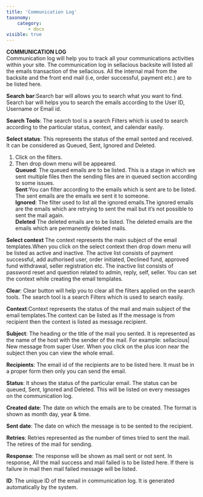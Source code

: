 ```yaml
---
title: 'Communication Log'
taxonomy:
    category:
        - docs
visible: true
---
```


**COMMUNICATION LOG**
<br>Communication log will help you to track all your communications activities within your site. The communication log in sellacious backsite will listed all the emails transaction of the sellacious. All the internal mail from the backsite and the front end mail (i.e, order successful, payment etc.)  are to be listed here.

**Search bar**:Search bar will allows you to search what you want to find. Search bar will helps you to search the emails according to the User ID, Username or Email id.

**Search Tools**:  The search tool is a search Filters which is used to search according to the particular status, context, and calendar easily.

**Select status**: This represents the status of the email sented and received. It can be considered as Queued, Sent, Ignored and Deleted.
1. Click on the filters.
2. Then drop down menu will be appeared.
<br>**Queued**: The queued emails are to be listed. This is a stage in which we sent multiple files then the sending files are in queued section according to some issues.
<br>**Sent**:You can filter according to the emails which is sent are to be listed. The sent emails are the emails we sent it to someone.
<br>**Ignored**: The filter used to list all the ignored emails.The ignored emails are the emails which are retrying to sent the mail but it’s not possible to sent the mail again.
<br>**Deleted** The deleted emails are to be listed. The deleted emails are the emails which are permanently deleted mails.

**Select context**
The context represents the main subject of the email templates.When you click on the select context then drop down menu will be listed as active and inactive. The active list consists of  payment successful, add authorised user, order initiated, Declined fund, approved fund withdrawal, seller registration etc. The inactive list consists of password reset and question related to admin, reply, self, seller. You can set the context while creating the email templates. 

**Clear**:  Clear button will help you to clear all the filters applied on the search tools. The search tool is a search Filters which is used to search easily. 

**Context**:Context represents the status of the mail and main subject of the email templates.The context can be listed as If the message is from recipient then the context is  listed as message.recipient.

**Subject**:  The heading or the title of the mail you sented. It is represented as the name of the host with the sender of the mail. For example: sellacious| New message from super User. When you click on the plus icon near the subject then you can view the whole email.

**Recipients**:  The email id of the recipients are to be listed here. It must be in a proper form then only you can send the email.

**Status**: It shows the status of the particular email. The status can be queued, Sent, Ignored and Deleted. This will be listed on every messages on the communication log.

**Created date**: The date on which the emails are to be created. The format is shown as month day, year & time.

**Sent date**:  The date on which the message is to be sented to the recipient. 

**Retries**: Retries represented as the number of times tried to sent the mail. The retires of the mail for sending. 

**Response**: The response will be shown as mail sent or not sent. In response, All the mail success and mail failed is to be listed here. If there is failure in mail then mail failed message will be listed. 

**ID**:  The unique ID of the email in communication log. It is generated automatically by the system.
